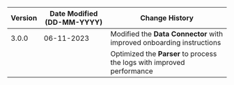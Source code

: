 | **Version** | **Date Modified (DD-MM-YYYY)** | **Change History**                          |
|-------------|--------------------------------|---------------------------------------------|
| 3.0.0       | 06-11-2023                     | Modified the **Data Connector** with improved onboarding instructions
|             |                                | Optimized the **Parser** to process the logs with improved performance